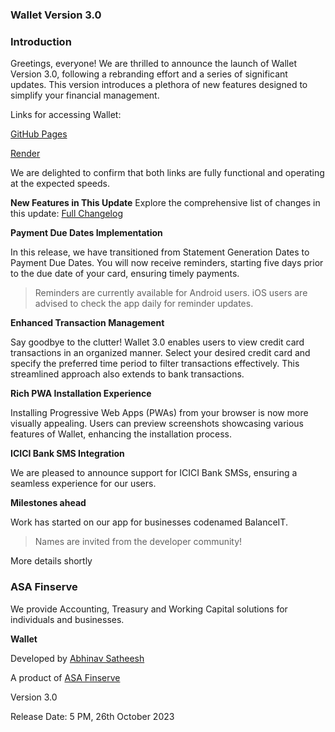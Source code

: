 ### **Wallet Version 3.0**
### Introduction
Greetings, everyone! We are thrilled to announce the launch of Wallet Version 3.0, following a rebranding effort and a series of significant updates. This version introduces a plethora of new features designed to simplify your financial management.

Links for accessing Wallet:

[GitHub Pages](https://asafinserve.github.io/Wallet)

[Render](https://wallet-aluf.onrender.com/)

We are delighted to confirm that both links are fully functional and operating at the expected speeds.

**New Features in This Update**
Explore the comprehensive list of changes in this update: [Full Changelog](https://github.com/asafinserve/Wallet/compare/v2.0...wallet-js)

**Payment Due Dates Implementation**

In this release, we have transitioned from Statement Generation Dates to Payment Due Dates. You will now receive reminders, starting five days prior to the due date of your card, ensuring timely payments.

> Reminders are currently available for Android users. iOS users are advised to check the app daily for reminder updates.

**Enhanced Transaction Management**

Say goodbye to the clutter! Wallet 3.0 enables users to view credit card transactions in an organized manner. Select your desired credit card and specify the preferred time period to filter transactions effectively. This streamlined approach also extends to bank transactions.

**Rich PWA Installation Experience**

Installing Progressive Web Apps (PWAs) from your browser is now more visually appealing. Users can preview screenshots showcasing various features of Wallet, enhancing the installation process.

**ICICI Bank SMS Integration**

We are pleased to announce support for ICICI Bank SMSs, ensuring a seamless experience for our users.

**Milestones ahead**

Work has started on our app for businesses codenamed BalanceIT. 
> Names are invited from the developer community!

More details shortly

### **ASA Finserve**
We provide Accounting, Treasury and Working Capital solutions for individuals and businesses.

**Wallet**

Developed by [Abhinav Satheesh](https://github.com/abhinavsatheesh)

A product of [ASA Finserve](https://github.com/asafinserve)

Version 3.0

Release Date: 5 PM, 26th October 2023